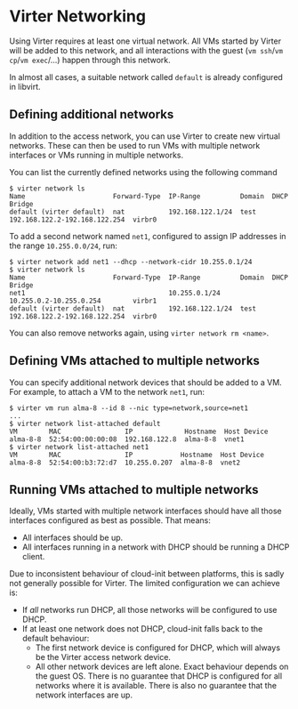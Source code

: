 # Virter Networking

Using Virter requires at least one virtual network. All VMs started by Virter will be
added to this network, and all interactions with the guest (`vm ssh`/`vm cp`/`vm exec`/...)
happen through this network.

In almost all cases, a suitable network called `default` is already configured in libvirt.

## Defining additional networks

In addition to the access network, you can use Virter to create new virtual networks. These can
then be used to run VMs with multiple network interfaces or VMs running in multiple networks.

You can list the currently defined networks using the following command
```
$ virter network ls
Name                      Forward-Type  IP-Range          Domain  DHCP                           Bridge
default (virter default)  nat           192.168.122.1/24  test    192.168.122.2-192.168.122.254  virbr0
```

To add a second network named `net1`, configured to assign IP addresses in the range `10.255.0.0/24`, run:
```
$ virter network add net1 --dhcp --network-cidr 10.255.0.1/24
$ virter network ls
Name                      Forward-Type  IP-Range          Domain  DHCP                           Bridge
net1                                    10.255.0.1/24             10.255.0.2-10.255.0.254        virbr1
default (virter default)  nat           192.168.122.1/24  test    192.168.122.2-192.168.122.254  virbr0
```

You can also remove networks again, using `virter network rm <name>`.

## Defining VMs attached to multiple networks

You can specify additional network devices that should be added to a VM. For example, to attach a VM to the
network `net1`, run:

```
$ virter vm run alma-8 --id 8 --nic type=network,source=net1
...
$ virter network list-attached default
VM        MAC                IP             Hostname  Host Device
alma-8-8  52:54:00:00:00:08  192.168.122.8  alma-8-8  vnet1
$ virter network list-attached net1
VM        MAC                IP            Hostname  Host Device
alma-8-8  52:54:00:b3:72:d7  10.255.0.207  alma-8-8  vnet2
```

## Running VMs attached to multiple networks

Ideally, VMs started with multiple network interfaces should have all those interfaces configured as best as possible.
That means:
* All interfaces should be up.
* All interfaces running in a network with DHCP should be running a DHCP client.

Due to inconsistent behaviour of cloud-init between platforms, this is sadly not generally possible for Virter.
The limited configuration we can achieve is:
* If _all_ networks run DHCP, all those networks will be configured to use DHCP.
* If at least one network does not DHCP, cloud-init falls back to the default behaviour:
  * The first network device is configured for DHCP, which will always be the Virter access network device.
  * All other network devices are left alone. Exact behaviour depends on the guest OS. There is no guarantee
    that DHCP is configured for all networks where it is available. There is also no guarantee that the network
    interfaces are up.
